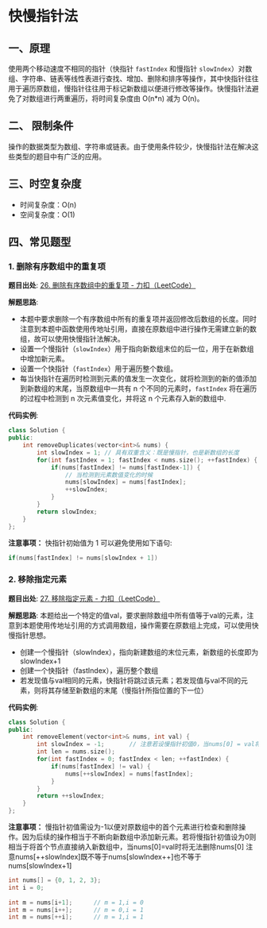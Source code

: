 # 快慢指针法

## 一、原理
使用两个移动速度不相同的指针（快指针 `fastIndex` 和慢指针 `slowIndex`）对数组、字符串、链表等线性表进行查找、增加、删除和排序等操作，其中快指针往往用于遍历原数组，慢指针往往用于标记新数组以便进行修改等操作。快慢指针法避免了对数组进行两重遍历，将时间复杂度由 O(n*n) 减为 O(n)。

## 二、 限制条件
操作的数据类型为数组、字符串或链表。由于使用条件较少，快慢指针法在解决这些类型的题目中有广泛的应用。

## 三、时空复杂度
- 时间复杂度：O(n)
- 空间复杂度：O(1)

## 四、常见题型
### 1. 删除有序数组中的重复项
**题目出处**: [26. 删除有序数组中的重复项 - 力扣（LeetCode）](https://leetcode.com/problems/remove-duplicates-from-sorted-array/)

**解题思路**:
- 本题中要求删除一个有序数组中所有的重复项并返回修改后数组的长度。同时注意到本题中函数使用传地址引用，直接在原数组中进行操作无需建立新的数组，故可以使用快慢指针法解决。
- 设置一个慢指针（`slowIndex`）用于指向新数组末位的后一位，用于在新数组中增加新元素。
- 设置一个快指针（`fastIndex`）用于遍历整个数组。
- 每当快指针在遍历时检测到元素的值发生一次变化，就将检测到的新的值添加到新数组的末尾，当原数组中一共有 n 个不同的元素时，`fastIndex` 将在遍历的过程中检测到 n 次元素值变化，并将这 n 个元素存入新的数组中.

**代码实例**:
```cpp
class Solution {
public:
    int removeDuplicates(vector<int>& nums) {
        int slowIndex = 1; // 具有双重含义：既是慢指针，也是新数组的长度
        for(int fastIndex = 1; fastIndex < nums.size(); ++fastIndex) {
            if(nums[fastIndex] != nums[fastIndex-1]) {
                // 当检测到元素数值变化的时候
                nums[slowIndex] = nums[fastIndex];
                ++slowIndex;
            }
        }
        return slowIndex;
    }
};
```
**注意事项：**
快指针初始值为 1 可以避免使用如下语句: 
``````cpp
if(nums[fastIndex] != nums[slowIndex + 1])
``````

### 2. 移除指定元素
**题目出处**: [27. 移除指定元素 - 力扣（LeetCode）](https://leetcode.cn/problems/remove-element/)

**解题思路**:
本题给出一个特定的值val，要求删除数组中所有值等于val的元素，注意到本题使用传地址引用的方式调用数组，操作需要在原数组上完成，可以使用快慢指针思想。

- 创建一个慢指针（slowIndex），指向新建数组的末位元素，新数组的长度即为slowIndex+1
- 创建一个快指针（fastIndex），遍历整个数组
- 若发现值与val相同的元素，快指针将跳过该元素；若发现值与val不同的元素，则将其存储至新数组的末尾（慢指针所指位置的下一位）


**代码实例**:
```cpp
class Solution {
public:
    int removeElement(vector<int>& nums, int val) {
        int slowIndex = -1;       // 注意若设慢指针初值0，当nums[0] = val将会无法删除首个元素
        int len = nums.size();
        for(int fastIndex = 0; fastIndex < len; ++fastIndex) {
            if(nums[fastIndex] != val) {
                nums[++slowIndex] = nums[fastIndex];
            }
        }
        return ++slowIndex;
    }
};
```
**注意事项：**
慢指针初值需设为-1以便对原数组中的首个元素进行检查和删除操作。因为后续的操作相当于不断向新数组中添加新元素。若将慢指针初值设为0则相当于将首个节点直接纳入新数组中，当nums[0]=val时将无法删除nums[0]
注意nums[++slowIndex]既不等于nums[slowIndex++]也不等于nums[slowIndex+1]
``````cpp
int nums[] = {0, 1, 2, 3};
int i = 0;
 
int m = nums[i+1];      // m = 1,i = 0
int m = nums[i++];      // m = 0,i = 1
int m = nums[++i];      // m = 1,i = 1
``````